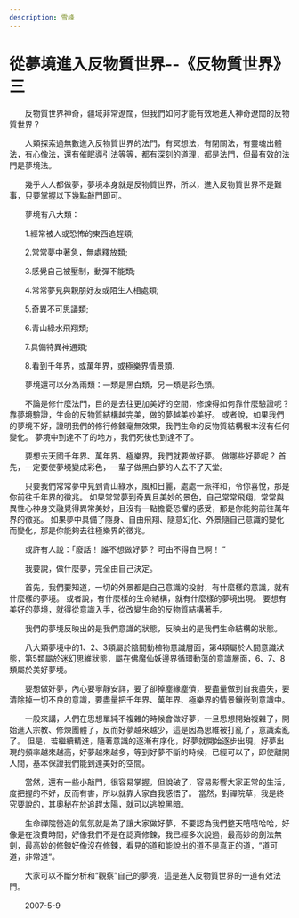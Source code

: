 ```yaml
---
description: 雪峰
---
```


# 從夢境進入反物質世界--《反物質世界》三

　　反物質世界神奇，疆域非常遼闊，但我們如何才能有效地進入神奇遼闊的反物質世界？

　　人類探索過無數進入反物質世界的法門，有冥想法，有閉關法，有靈魂出體法，有心像法，還有催眠導引法等等，都有深刻的道理，都是法門，但最有效的法門是夢境法。

　　幾乎人人都做夢，夢境本身就是反物質世界，所以，進入反物質世界不是難事，只要掌握以下幾點敲門即可。

　　夢境有八大類：

　　1.經常被人或恐怖的東西追趕類;

　　2.常常夢中著急，無處釋放類;

　　3.感覺自己被壓制，動彈不能類;

　　4.常常夢見與親朋好友或陌生人相處類;

　　5.奇異不可思議類;

　　6.青山綠水飛翔類;

　　7.具備特異神通類;

　　8.看到千年界，或萬年界，或極樂界情景類.

　　夢境還可以分為兩類：一類是黑白類，另一類是彩色類。

　　不論是修什麼法門，目的是去往更加美好的空間，修煉得如何靠什麼驗證呢？ 靠夢境驗證，生命的反物質結構越完美，做的夢越美妙美好。 或者說，如果我們的夢境不好，證明我們的修行修鍊毫無效果，我們生命的反物質結構根本沒有任何變化。 夢境中到達不了的地方，我們死後也到達不了。

　　要想去天國千年界、萬年界、極樂界，我們就要做好夢。 做哪些好夢呢？ 首先，一定要使夢境變成彩色，一輩子做黑白夢的人去不了天堂。

　　只要我們常常夢中見到青山綠水，風和日麗，處處一派祥和，令你喜悅，那是你前往千年界的徵兆。 如果常常夢到奇異且美妙的景色，自己常常飛翔，常常與異性心神身交融覺得異常美妙，且沒有一點擔憂恐懼的感受，那是你能夠前往萬年界的徵兆。 如果夢中具備了隱身、自由飛翔、隨意幻化、外景隨自己意識的變化而變化，那是你能夠去往極樂界的徵兆。

　　或許有人說：「廢話！ 誰不想做好夢？ 可由不得自己啊！ ”

　　我要說，做什麼夢，完全由自己決定。

　　首先，我們要知道，一切的外景都是自己意識的投射，有什麼樣的意識，就有什麼樣的夢境。 或者說，有什麼樣的生命結構，就有什麼樣的夢境出現。 要想有美好的夢境，就得從意識入手，從改變生命的反物質結構著手。

　　我們的夢境反映出的是我們意識的狀態，反映出的是我們生命結構的狀態。

　　八大類夢境中的1、2、3類屬於陰間動植物意識層面，第4類屬於人間意識狀態，第5類屬於迷幻思維狀態，屬在佛魔仙妖邊界循環動蕩的意識層面，6、7、8類屬於美好夢境。

　　要想做好夢，內心要寧靜安詳，要了卻掉塵緣塵債，要盡量做到自我盡失，要清除掉一切不良的意識，要盡量把千年界、萬年界、極樂界的情景鑲嵌到意識中。

　　一般來講，人們在思想單純不複雜的時候會做好夢，一旦思想開始複雜了，開始進入宗教、修煉團體了，反而好夢越來越少，這是因為思維被打亂了，意識紊亂了。 但是，若繼續精進，隨著意識的逐漸有序化，好夢就開始逐步出現，好夢出現的頻率越來越高，好夢越來越多，等到好夢不斷的時候，已經可以了，即使離開人間，基本保證我們能到達美好的空間。

　　當然，還有一些小敲門，很容易掌握，但說破了，容易影響大家正常的生活，度把握的不好，反而有害，所以就靠大家自我感悟了。 當然，對禪院草，我是終究要說的，其奧秘在於追趕太陽，就可以逃脫黑暗。

　　生命禪院營造的氣氛就是為了讓大家做好夢，不要認為我們整天嘻嘻哈哈，好像是在浪費時間，好像我們不是在認真修鍊，我已經多次說過，最高妙的劍法無劍，最高妙的修鍊好像沒在修鍊，看見的道和能說出的道不是真正的道，“道可道，非常道”。

　　大家可以不斷分析和“觀察”自己的夢境，這是進入反物質世界的一道有效法門。

　　2007-5-9
